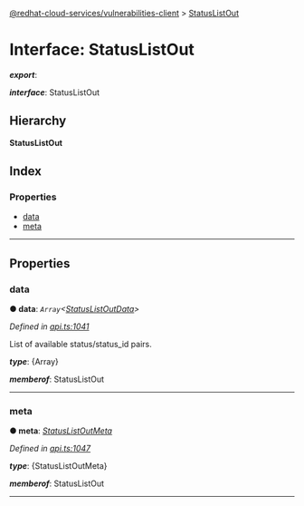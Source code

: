 [@redhat-cloud-services/vulnerabilities-client](../README.md) > [StatusListOut](../interfaces/statuslistout.md)

# Interface: StatusListOut

*__export__*: 

*__interface__*: StatusListOut

## Hierarchy

**StatusListOut**

## Index

### Properties

* [data](statuslistout.md#data)
* [meta](statuslistout.md#meta)

---

## Properties

<a id="data"></a>

###  data

**● data**: *`Array`<[StatusListOutData](statuslistoutdata.md)>*

*Defined in [api.ts:1041](https://github.com/RedHatInsights/javascript-clients/blob/master/packages/vulnerabilities/git-api/api.ts#L1041)*

List of available status/status\_id pairs.

*__type__*: {Array}

*__memberof__*: StatusListOut

___
<a id="meta"></a>

###  meta

**● meta**: *[StatusListOutMeta](statuslistoutmeta.md)*

*Defined in [api.ts:1047](https://github.com/RedHatInsights/javascript-clients/blob/master/packages/vulnerabilities/git-api/api.ts#L1047)*

*__type__*: {StatusListOutMeta}

*__memberof__*: StatusListOut

___

